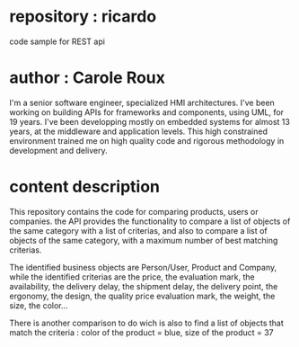 # repository : ricardo 
code sample for REST api 

# author : Carole Roux
I'm a senior software engineer, specialized HMI architectures.
I've been working on building APIs for frameworks and components, using UML, for 19 years.
I've been developping mostly on embedded systems for almost 13 years, at the middleware and application levels.
This high constrained environment trained me on high quality code and rigorous methodology in development and delivery.

# content description
This repository contains the code for comparing products, users or companies.
the API provides the functionality to compare a list of objects of the same category with a list of criterias, and also to compare a list of objects of the same category, with a maximum number of best matching criterias.

The identified business objects are Person/User, Product and Company, while the identified criterias are the price, the evaluation mark, the availability, the delivery delay, the shipment delay, the delivery point, the ergonomy, the design, the quality price evaluation mark, the weight, the size, the color...

There is another comparison to do wich is also to find a list of objects that match the criteria : color of the product = blue, size of the product = 37  
